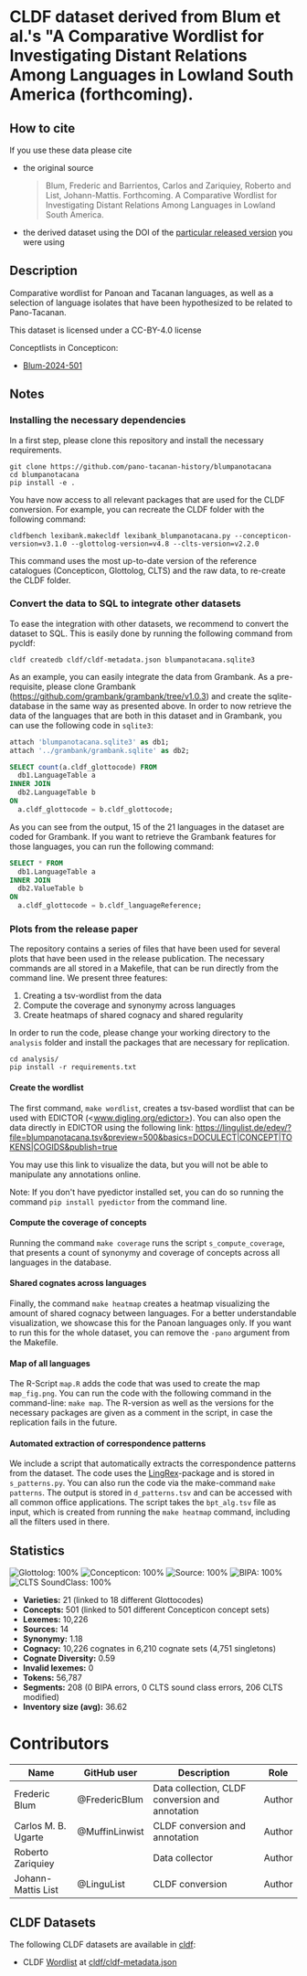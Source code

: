 # CLDF dataset derived from Blum et al.'s "A Comparative Wordlist for Investigating Distant Relations Among Languages in Lowland South America (forthcoming).

## How to cite

If you use these data please cite
- the original source
  > Blum, Frederic and Barrientos, Carlos and Zariquiey, Roberto and List, Johann-Mattis. Forthcoming. A Comparative Wordlist for Investigating Distant Relations Among Languages in Lowland South America.
- the derived dataset using the DOI of the [particular released version](../../releases/) you were using

## Description


Comparative wordlist for Panoan and Tacanan languages, as well as a selection of language isolates that have been hypothesized to be related to Pano-Tacanan.

This dataset is licensed under a CC-BY-4.0 license


Conceptlists in Concepticon:
- [Blum-2024-501](https://concepticon.clld.org/contributions/Blum-2024-501)
## Notes

### Installing the necessary dependencies

In a first step, please clone this repository and install the necessary requirements.

```CLI
git clone https://github.com/pano-tacanan-history/blumpanotacana
cd blumpanotacana
pip install -e .
```

You have now access to all relevant packages that are used for the CLDF conversion. For example, you can recreate the CLDF folder with the following command:

`cldfbench lexibank.makecldf lexibank_blumpanotacana.py --concepticon-version=v3.1.0 --glottolog-version=v4.8 --clts-version=v2.2.0`

This command uses the most up-to-date version of the reference catalogues (Concepticon, Glottolog, CLTS) and the raw data, to re-create the CLDF folder.

### Convert the data to SQL to integrate other datasets

To ease the integration with other datasets, we recommend to convert the dataset to SQL. This is easily done by running the following command from pycldf:

`cldf createdb cldf/cldf-metadata.json blumpanotacana.sqlite3`

As an example, you can easily integrate the data from Grambank. As a pre-requisite, please clone Grambank (<https://github.com/grambank/grambank/tree/v1.0.3>) and create the sqlite-database in the same way as presented above. In order to now retrieve the data of the languages that are both in this dataset and in Grambank, you can use the following code in `sqlite3`:

```SQL
attach 'blumpanotacana.sqlite3' as db1;
attach '../grambank/grambank.sqlite' as db2;

SELECT count(a.cldf_glottocode) FROM
  db1.LanguageTable a
INNER JOIN
  db2.LanguageTable b 
ON 
  a.cldf_glottocode = b.cldf_glottocode;
```

As you can see from the output, 15 of the 21 languages in the dataset are coded for Grambank. If you want to retrieve the Grambank features for those languages, you can run the following command:

```SQL
SELECT * FROM
  db1.LanguageTable a
INNER JOIN
  db2.ValueTable b 
ON 
  a.cldf_glottocode = b.cldf_languageReference;
```

### Plots from the release paper

The repository contains a series of files that have been used for several plots that have been used in the release publication. The necessary commands are all stored in a Makefile, that can be run directly from the command line. We present three features:

1. Creating a tsv-wordlist from the data
2. Compute the coverage and synonymy across languages
3. Create heatmaps of shared cognacy and shared regularity

In order to run the code, please change your working directory to the `analysis` folder and install the packages that are necessary for replication.

```CLI
cd analysis/
pip install -r requirements.txt
```

#### Create the wordlist

The first command, `make wordlist`, creates a tsv-based wordlist that can be used with EDICTOR (<www.digling.org/edictor>). You can also open the data directly in EDICTOR using the following link: <https://lingulist.de/edev/?file=blumpanotacana.tsv&preview=500&basics=DOCULECT|CONCEPT|TOKENS|COGIDS&publish=true>

You may use this link to visualize the data, but you will not be able to manipulate any annotations online.

Note: If you don't have pyedictor installed set, you can do so running the command `pip install pyedictor` from the command line.

#### Compute the coverage of concepts

Running the command `make coverage` runs the script `s_compute_coverage`, that presents a count of synonymy and coverage of concepts across all languages in the database.

#### Shared cognates across languages

Finally, the command `make heatmap` creates a heatmap visualizing the amount of shared cognacy between languages. For a better understandable visualization, we showcase this for the Panoan languages only. If you want to run this for the whole dataset, you can remove the `-pano` argument from the Makefile.

#### Map of all languages

The R-Script `map.R` adds the code that was used to create the map `map_fig.png`. You can run the code with the following command in the command-line: `make map`. The R-version as well as the versions for the necessary packages are given as a comment in the script, in case the replication fails in the future.

#### Automated extraction of correspondence patterns

We include a script that automatically extracts the correspondence patterns from the dataset. The code uses the [LingRex](https://github.com/lingpy/lingrex)-package and is stored in `s_patterns.py`. You can also run the code via the make-command `make patterns`. The output is stored in `d_patterns.tsv` and can be accessed with all common office applications. The script takes the `bpt_alg.tsv` file as input, which is created from running the `make heatmap` command, including all the filters used in there.



## Statistics


![Glottolog: 100%](https://img.shields.io/badge/Glottolog-100%25-brightgreen.svg "Glottolog: 100%")
![Concepticon: 100%](https://img.shields.io/badge/Concepticon-100%25-brightgreen.svg "Concepticon: 100%")
![Source: 100%](https://img.shields.io/badge/Source-100%25-brightgreen.svg "Source: 100%")
![BIPA: 100%](https://img.shields.io/badge/BIPA-100%25-brightgreen.svg "BIPA: 100%")
![CLTS SoundClass: 100%](https://img.shields.io/badge/CLTS%20SoundClass-100%25-brightgreen.svg "CLTS SoundClass: 100%")

- **Varieties:** 21 (linked to 18 different Glottocodes)
- **Concepts:** 501 (linked to 501 different Concepticon concept sets)
- **Lexemes:** 10,226
- **Sources:** 14
- **Synonymy:** 1.18
- **Cognacy:** 10,226 cognates in 6,210 cognate sets (4,751 singletons)
- **Cognate Diversity:** 0.59
- **Invalid lexemes:** 0
- **Tokens:** 56,787
- **Segments:** 208 (0 BIPA errors, 0 CLTS sound class errors, 206 CLTS modified)
- **Inventory size (avg):** 36.62

# Contributors

Name | GitHub user | Description | Role |
--- | --- | --- | --- |
Frederic Blum | @FredericBlum | Data collection, CLDF conversion and annotation | Author |
Carlos M. B. Ugarte | @MuffinLinwist | CLDF conversion and annotation | Author |
Roberto Zariquiey | | Data collector | Author |
Johann-Mattis List | @LinguList| CLDF conversion | Author |




## CLDF Datasets

The following CLDF datasets are available in [cldf](cldf):

- CLDF [Wordlist](https://github.com/cldf/cldf/tree/master/modules/Wordlist) at [cldf/cldf-metadata.json](cldf/cldf-metadata.json)